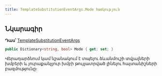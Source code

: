 ```yaml
---
title: TemplateSubstitutionEventArgs.Mode հատկություն
---
```


## Նկարագիր

**Դաս՝** [TemplateSubstitutionEventArgs](../TemplateSubstitutionEventArgs.md)

```c#
public Dictionary<string, bool> Mode { get; set; }
```

Վերադարձնում կամ նշանակում է տպելու ձևանմուշի տվյալների խմբերի և յուրաքանչյուր խմբի թույլատրված լինելու հայտանիշների բազմությունը։

